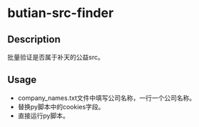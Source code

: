 # butian-src-finder

## Description
批量验证是否属于补天的公益src。

## Usage
 - company_names.txt文件中填写公司名称，一行一个公司名称。
 - 替换py脚本中的cookies字段。
 - 直接运行py脚本。
